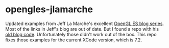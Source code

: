 # opengles-jlamarche

Updated examples from Jeff La Marche's excellent [OpenGL ES blog series](http://iphonedevelopment.blogspot.co.uk/2009/05/opengl-es-from-ground-up-table-of.html).
Most of the links in Jeff's blog are out of date. But I found a repo with his [old blog code](https://github.com/jlamarche/Old-Blog-Code).
Unfortunately those didn't work out of the box. This repo fixes those examples for the current XCode version, which is 7.2.

 



